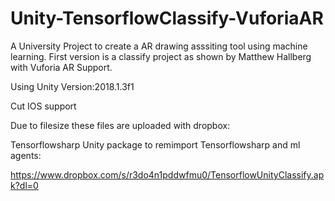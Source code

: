 # Unity-TensorflowClassify-VuforiaAR
A University Project to create a AR drawing asssiting tool using machine learning. First version is a classify project as shown by Matthew Hallberg with Vuforia AR Support.

Using Unity Version:2018.1.3f1

Cut IOS support

Due to filesize these files are uploaded with dropbox:


Tensorflowsharp Unity package to remimport Tensorflowsharp and ml agents:

https://www.dropbox.com/s/r3do4n1pddwfmu0/TensorflowUnityClassify.apk?dl=0
